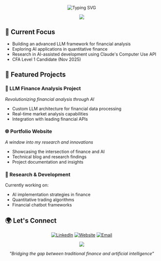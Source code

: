 <div align="center">
  <img src="https://readme-typing-svg.herokuapp.com?font=Fira+Code&pause=1000&color=A177FE&center=true&vCenter=true&width=435&lines=Quantitative+Finance+%2B+AI;MSc+Finance+Student;Building+the+Future+of+FinTech" alt="Typing SVG" />
</div>

<p align="center">
  <img src="https://capsule-render.vercel.app/api?type=waving&color=gradient&height=100&section=header"/>
</p>

## 🎯 Current Focus
- Building an advanced LLM framework for financial analysis
- Exploring AI applications in quantitative finance
- Research in AI-assisted development using Claude's Computer Use API
- CFA Level 1 Candidate (Nov 2025)

## 🚀 Featured Projects

### 🤖 LLM Finance Analysis Project
*Revolutionizing financial analysis through AI*
- Custom LLM architecture for financial data processing
- Real-time market analysis capabilities
- Integration with leading financial APIs

### 🌐 Portfolio Website
*A window into my research and innovations*
- Showcasing the intersection of finance and AI
- Technical blog and research findings
- Project documentation and insights

### 🔬 Research & Development
Currently working on:
- AI implementation strategies in finance
- Quantitative trading algorithms
- Financial chatbot frameworks

## 🌍 Let's Connect
<div align="center">
  
[![LinkedIn](https://img.shields.io/badge/LinkedIn-0077B5?style=for-the-badge&logo=linkedin&logoColor=white)](https://linkedin.com/in/lucas-kemper)
[![Website](https://img.shields.io/badge/website-000000?style=for-the-badge&logo=About.me&logoColor=white)](https://www.lucaskemper.com)
[![Email](https://img.shields.io/badge/Email-D14836?style=for-the-badge&logo=gmail&logoColor=white)](mailto:lucas.kemper01@gmail.com)
  
</div>

<p align="center">
  <img src="https://capsule-render.vercel.app/api?type=waving&color=gradient&height=100&section=footer"/>
</p>

<div align="center">
  <i>"Bridging the gap between traditional finance and artificial intelligence"</i>
</div>

